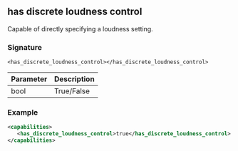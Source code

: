 ## has discrete loudness control

Capable of directly specifying a loudness setting.


### Signature

`<has_discrete_loudness_control></has_discrete_loudness_control>`


| Parameter | Description |
| --- | --- |
| bool | True/False |


### Example

```xml
<capabilities>
   <has_discrete_loudness_control>true</has_discrete_loudness_control>
</capabilities>
```